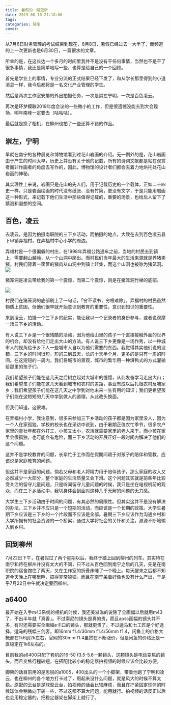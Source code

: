 ```yaml
---
title: 暑假的一期更新
date: 2019-08-10 21:18:06
tags:
categories: 随笔
cover:
---
```


从7月6日财务管理的考试结束到现在，8月8日，暑假已经过去一大半了，而频道的上一次更新也是6月30日，一篇很水的文章。

所幸的是，在这长达一个多月的时间里我并不是没有干任何事情，当然也不是干了很多事情，我还是简单地写一些，也算是给自己的一个回顾。

首先是学业上的事情，专业分流的正式结果已经下发了，和从学长那里得到的小道消息一样，我今后都将是一名文化产业管理的学生。

然后是两次工作室安排的外出拍摄任务，一次是崇左宁明，一次是百色凌云。

再次是环梦模联2019年度会议的一些微小的工作，但是很遗憾没能去到大会现场，明年南峰一定要去（咕咕咕）。

最后就是换了相机，在柳州也拍了一些还算不错的作品。

## 崇左，宁明

早就在南宁的各种展览和博物馆看到过花山岩画的介绍。无一例外的是，花山岩画由于产生的时间太早，历史上并没有关于他的记载，所有的诗词文献都是站在观赏者而非作画者的角度去写作的，因此，博物馆的设计者们都会去着力地烘托处花山岩画的神秘。

其实理性上来说，岩画只是花山的先人们，用于记载历史的一个载体，正如二十四史一样。只是岩画绘画的时代没有纸张、没有竹简，更没有文字，于是只能用岩画这一种形式，来记载下他们生活中那些值得记载的，重要的场景，也给后人留下了猜测和遐想的空间。

## 百色，凌云

去凌云，是因为拍摄南职院的三下乡活动，而拍摄的地点，大致在去到百色凌云县下甲镇弄福村，在弄福村中心小学的周边。

弄福村是一个很偏僻的村庄，在1998年弄福公路通车之前，当地的村民去到镇上，需要翻山越岭，从一个山洞中爬出。而村民们当年最大的生活来源就是养猪卖猪，村民们背着一筐筐的猪肉从山洞中到镇上赶集，而这个山洞也被称为猪笼洞。
![](https://imgur.itypen.com/picgo/20190809224617.jfif)

猪笼洞是凌云带给我的第一个震惊，而第二个震惊，则是在猪笼洞竹梯的底部。

![](https://imgur.itypen.com/picgo/20190809224610.jfif_itp)

村民们在猪笼洞的底部刷上了一句话，「穷不读书，穷根难除」。弄福村的村民虽然物质上贫困，但他们很早就开始意识到教育的重要性，意识到知识的重要性。

来到凌云，拍摄一个三下乡的纪实，能让我以一个记录者的身份参与，或者说观摩一场三下乡的活动。

有人说三下乡是一个很残酷的活动，因为他给山里的孩子一个直接接触外面的世界的机会，却没有给他们走出大山的方法。有人说三下乡更像是一场作秀，以一种城市人的视角给予乡下人一些城市人自以为他们需要的东西。我觉得其实他们说的没错，三下乡的时间很短，短的三到五天，长的十天半个月，更多的是只有一周的时间。在这短短的一周内，我们将城市的景观，城市的繁华用一种填鸭式的方式灌输给那里的孩子们。

我们希望孩子们能在这几天之后树立起对大城市的憧憬，从此发奋学习走出大山；我们希望孩子们能在这几天看到城市和农村的差距，事业有成以后扎根农村反哺家乡；我们希望孩子们能在这几天之中学到对他未来一生有用的知识；我们更希望孩子们能在这短短的几天中学到做人的道理，从此改头换面。

但我们知道，这很难。

在弄福村小学，我注意到，很多来参加三下乡活动的孩子都是因为家里没人，因为一个人在家孤独。学校的校长也在采访中说到，由于暑期正值农忙季节，很多农户家里的青壮年都在外打工，小孩又太小，农活就需要家里的老人来干。而小孩在家里会很孤独，也可能会有危险，而三下乡活动的开展正好一段时间内解决了他们的这个问题。

这并不是学校教育的问题，长辈忙于工作而在假期间疏于对孩子的陪伴和管教，应该说是家庭教育的问题。

但这并不是家庭的问题，倘若父母和老人将精力用于陪伴孩子，那么家庭的收入又必然减少一大部分，整个家庭的生活质量又会下滑。这个问题其实就是前些年比较受关注的留守儿童问题，只是听闻留守儿童问题的时候，我只是坐在电视机前的观众，而在三下乡活动中，我切身体会到面对这种几乎无解的问题的无力感。

大学生三下乡活动由于时间的问题，有其必然的局限性。但其实这并不是没有解决的办法。三下乡并不应只是一个短期的活动，而应该是一个长期的政策。大学生暑期下乡应该是三下乡的一个片段而不应该是全部。暑期三下乡应该作为沟通乡村和大学所拥有的社会资源的一个桥梁，通过大学将社会的关怀和关注，源源不断地输入到乡村。

## 回到柳州

7月22日下午，在暑假过了两个星期以后，我终于踏上回到柳州的列车。其实待在南宁和待在柳州并没有太大的不同，只不过从百色回到南宁之后的几天，先是在南职院的宿舍蹭住了两天，又在工作室的折叠床睡了一个晚上。每天醒来之后都不知道今天晚上在哪里睡，搞得非常狼狈。而且在南宁呆着好像也没有什么产出，于是乎7月22日中午就决定要回柳州。

## a6400

最开始在入手m43系统的相机的时候，我还美滋滋的说除了全画幅以后就用m43了，不出半年就「真香」。不过索尼的镜头是真的贵，而且apsc画幅的镜头并不多，有时还需要买全画幅e卡口的镜头，那就更贵了。不过适马和七工匠是个好选择，适马的残幅三剑客，即16mm f1.4/30mm f1.4/56mm f1.4，闲鱼上的价格大概都在1k6到2k左右，官网的30mm f1.4虽然在不断涨价，但是闲鱼的价格还是一直稳定在1k6左右的。

目前我的a6400只配了套机的16-50 f3.5-5.6一颗镜头，这颗镜头是电动变焦的镜头，而且变焦行程较短。在搭配比较小的稳定器拍视频的时候应该会比较方便。

脚架的话目前用的是思锐的a1005，400出头的一个小脚架，带着他跑了宁明和凌云，也在柳州的各个地方打卡过了，用起来没什么问题，就是风大的时候不算太稳。原配的云台是是球型云台，拍视频的话会比较麻烦，而且在拧紧固定球体的时候球体会稍微向下转一些，不过这都不算大问题，能用就行。拍视频的话反正以后也会用稳定器的，把稳定器架在脚架上就行了。

